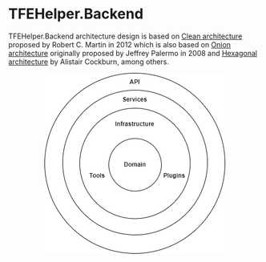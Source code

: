 # TFEHelper.Backend

TFEHelper.Backend architecture design is based on [Clean architecture](https://blog.cleancoder.com/uncle-bob/2012/08/13/the-clean-architecture.html) proposed by Robert C. Martin in 2012 which is also based on [Onion architecture](https://jeffreypalermo.com/2008/07/the-onion-architecture-part-1/) originally proposed by Jeffrey Palermo in 2008 and [Hexagonal architecture](https://en.wikipedia.org/wiki/Hexagonal_architecture_(software)) by Alistair Cockburn, among others.

<p align="center">
  <img src="docs/TFEHelper.Onion-architecture.png">
</p>
